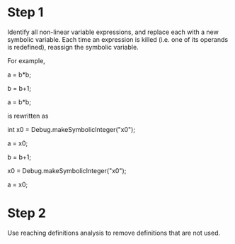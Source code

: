 # Step 1

Identify all non-linear variable expressions, and replace each with a new symbolic variable. Each time an expression is killed (i.e. one of its operands is redefined), reassign the symbolic variable. 

For example,

a = b*b;

b = b+1;

a = b*b;

is rewritten as

int x0 = Debug.makeSymbolicInteger("x0");

a = x0;

b = b+1;

x0 = Debug.makeSymbolicInteger("x0");

a = x0; 

# Step 2

Use reaching definitions analysis to remove definitions that are not used.            
